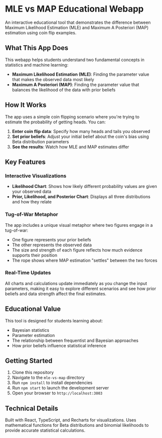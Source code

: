 # MLE vs MAP Educational Webapp

An interactive educational tool that demonstrates the difference between Maximum Likelihood Estimation (MLE) and Maximum A Posteriori (MAP) estimation using coin flip examples.

## What This App Does

This webapp helps students understand two fundamental concepts in statistics and machine learning:

- **Maximum Likelihood Estimation (MLE)**: Finding the parameter value that makes the observed data most likely
- **Maximum A Posteriori (MAP)**: Finding the parameter value that balances the likelihood of the data with prior beliefs

## How It Works

The app uses a simple coin flipping scenario where you're trying to estimate the probability of getting heads. You can:

1. **Enter coin flip data**: Specify how many heads and tails you observed
2. **Set prior beliefs**: Adjust your initial belief about the coin's bias using Beta distribution parameters
3. **See the results**: Watch how MLE and MAP estimates differ

## Key Features

### Interactive Visualizations

- **Likelihood Chart**: Shows how likely different probability values are given your observed data
- **Prior, Likelihood, and Posterior Chart**: Displays all three distributions and how they relate

### Tug-of-War Metaphor

The app includes a unique visual metaphor where two figures engage in a tug-of-war:
- One figure represents your prior beliefs
- The other represents the observed data
- The size and strength of each figure reflects how much evidence supports their position
- The rope shows where MAP estimation "settles" between the two forces

### Real-Time Updates

All charts and calculations update immediately as you change the input parameters, making it easy to explore different scenarios and see how prior beliefs and data strength affect the final estimates.

## Educational Value

This tool is designed for students learning about:
- Bayesian statistics
- Parameter estimation
- The relationship between frequentist and Bayesian approaches
- How prior beliefs influence statistical inference

## Getting Started

1. Clone this repository
2. Navigate to the `mle-vs-map` directory
3. Run `npm install` to install dependencies
4. Run `npm start` to launch the development server
5. Open your browser to `http://localhost:3003`

## Technical Details

Built with React, TypeScript, and Recharts for visualizations. Uses mathematical functions for Beta distributions and binomial likelihoods to provide accurate statistical calculations.